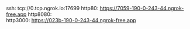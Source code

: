 ssh: tcp://0.tcp.ngrok.io:17699 
http80: https://7059-190-0-243-44.ngrok-free.app 
http8080:  
http3000: https://023b-190-0-243-44.ngrok-free.app 
